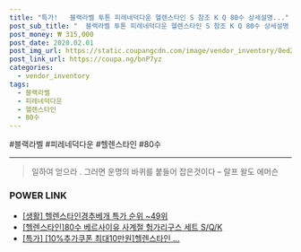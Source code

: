```yaml
--- 
title: "특가!   블랙라벨 투톤 피레네덕다운 헬렌스타인 S 참조 K Q 80수 상세설명..." 
post_sub_title: "  블랙라벨 투톤 피레네덕다운 헬렌스타인 S 참조 K Q 80수 상세설명 실속패키지" 
post_money: ₩ 315,000 
post_date: 2020.02.01 
post_img_url: https://static.coupangcdn.com/image/vendor_inventory/0ed2/682f88e735aa55c5c7352dba970ed1fcc1362136a82166e330cf1b509b14.jpg 
post_link_url: https://coupa.ng/bnP7yz 
categories: 
  - vendor_inventory 
tags: 
  - 블랙라벨 
  - 피레네덕다운 
  - 헬렌스타인 
  - 80수 
--- 
```

  #블랙라벨 #피레네덕다운 #헬렌스타인 #80수 
<hr> 

> 일하여 얻으라 . 그러면 운명의 바퀴를 붙들어 잡은것이다 – 랄프 왈도 에머슨 


### POWER LINK

* <a href="https://blog.naver.com/sakai111/221787270455" target="_blank"> [생활] 헬렌스타인경추베개 특가 순위 ~49위</a>
* <a href="https://blog.naver.com/fasyy4321/221792035159" target="_blank">[헬렌스타인]80수 베르사이유 사계절 헝가리구스 세트 S/Q/K</a>
* <a href="https://blog.naver.com/an0733/221791097190" target="_blank">[특가] [10%추가쿠폰 최대10만원]헬렌스타인 ...</a>
